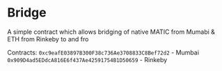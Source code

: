 # Bridge

A simple contract which allows bridging of native MATIC from Mumabi & ETH from Rinkeby to and fro

Contracts:
`0xc9eafE03897B300F38c736Ae3708833C8Bef72d2` - Mumbai
`0x909D4ad5EDdcA816E6f437Ae42591754B1D50659` - Rinkeby
